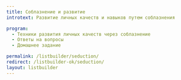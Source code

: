 ```yaml
---
title: Соблазнение и развитие
introtext: Развитие личных качеств и навыков путем соблазнения

program:
  - Техники развития личных качеств через соблазнение
  - Ответы на вопросы
  - Домашнее задание

permalink: /listbuilder/seduction/
redirect: /listbuilder-ok/seduction/
layout: listbuilder
---
```

